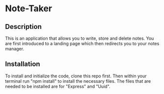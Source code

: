 # Note-Taker

## Description
This is an application that allows you to write, store and delete notes. You are first introduced to a landing page which then redirects you to your notes manager.

## Installation
To install and initialize the code, clone this repo first. Then within your terminal run "npm install" to install the necessary files. The files that are needed to be installed are for "Express" and "Uuid".
